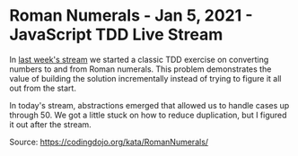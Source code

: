 # Roman Numerals - Jan 5, 2021 - JavaScript TDD Live Stream

In [last week's stream](https://youtu.be/0FphMcPlseo) we started a classic TDD exercise on converting numbers to and from Roman numerals. This problem demonstrates the value of building the solution incrementally instead of trying to figure it all out from the start.

In today's stream, abstractions emerged that allowed us to handle cases up through 50. We got a little stuck on how to reduce duplication, but I figured it out after the stream.

Source: <https://codingdojo.org/kata/RomanNumerals/>
